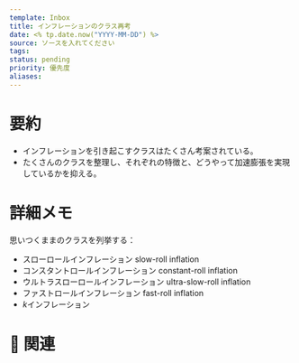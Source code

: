 ```yaml
---
template: Inbox
title: インフレーションのクラス再考
date: <% tp.date.now("YYYY-MM-DD") %>
source: ソースを入れてください
tags: 
status: pending
priority: 優先度
aliases:
---
```


# 要約
- インフレーションを引き起こすクラスはたくさん考案されている。
- たくさんのクラスを整理し、それぞれの特徴と、どうやって加速膨張を実現しているかを抑える。

# 詳細メモ

思いつくままのクラスを列挙する：
- スローロールインフレーション slow-roll inflation
- コンスタントロールインフレーション constant-roll inflation
- ウルトラスローロールインフレーション ultra-slow-roll inflation
- ファストロールインフレーション fast-roll inflation
- $k$インフレーション




# 🔗 関連
